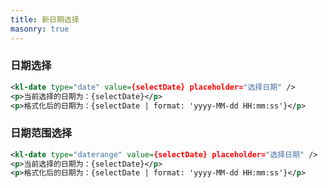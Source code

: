 ```yaml
---
title: 新日期选择
masonry: true
---
```


<!-- demo_start -->
### 日期选择
<div class="m-example"></div>

```xml
<kl-date type="date" value={selectDate} placeholder="选择日期" />
<p>当前选择的日期为：{selectDate}</p>
<p>格式化后的日期为：{selectDate | format: 'yyyy-MM-dd HH:mm:ss'}</p>
```
<!-- demo_end -->


<!-- demo_start -->
### 日期范围选择
<div class="m-example"></div>

```xml
<kl-date type="daterange" value={selectDate} placeholder="选择日期" />
<p>当前选择的日期为：{selectDate}</p>
<p>格式化后的日期为：{selectDate | format: 'yyyy-MM-dd HH:mm:ss'}</p>
```
<!-- demo_end -->